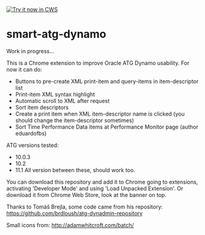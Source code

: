 <a target="_blank" href="https://chrome.google.com/webstore/detail/smart-atg-dynamo/apdodcbnnfkiohphgedncobeejeccjbk">![Try it now in CWS](https://github.com/madalozzo/smart-atg-dynamo/blob/master/imgs/webstore.png "Click here to install this from the Chrome Web Store")</a>

# smart-atg-dynamo

Work in progress...

This is a Chrome extension to improve Oracle ATG Dynamo usability. For now it can do:
* Buttons to pre-create XML print-item and query-items in item-descriptor list
* Print-item XML syntax highlight
* Automatic scroll to XML after request
* Sort item descriptors
* Create a print item when XML item-descriptor name is clicked (you should change the item-descriptor sometimes)
* Sort Time Performance Data items at Performance Monitor page (author eduardofbs)

ATG versions tested:
* 10.0.3
* 10.2
* 11.1
All version between these, should work too.

You can download this repository and add it to Chrome going to extensions, activating 'Developer Mode' and using 'Load Unpacked Extension'. Or download it from Chrome Web Store, look at the banner on top.

Thanks to Tomáš Brejla, some code came from his repository: https://github.com/brdloush/atg-dynadmin-repository

Small icons from: http://adamwhitcroft.com/batch/
